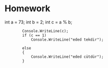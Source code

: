 # Homework

 int a = 73;
            int b = 2;
            int c = a % b;

            Console.WriteLine(c);
            if (c == 1)
                Console.WriteLine("eded tekdir");

            else
            {
                Console.WriteLine("eded cütdür");
            }
